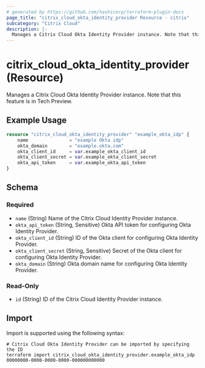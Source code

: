 ```yaml
---
# generated by https://github.com/hashicorp/terraform-plugin-docs
page_title: "citrix_cloud_okta_identity_provider Resource - citrix"
subcategory: "Citrix Cloud"
description: |-
  Manages a Citrix Cloud Okta Identity Provider instance. Note that this feature is in Tech Preview.
---
```


# citrix_cloud_okta_identity_provider (Resource)

Manages a Citrix Cloud Okta Identity Provider instance. Note that this feature is in Tech Preview.

## Example Usage

```terraform
resource "citrix_cloud_okta_identity_provider" "example_okta_idp" {
    name               = "example Okta idp"
    okta_domain        = "example.okta.com"
    okta_client_id     = var.example_okta_client_id
    okta_client_secret = var.example_okta_client_secret
    okta_api_token     = var.example_okta_api_token
}
```

<!-- schema generated by tfplugindocs -->
## Schema

### Required

- `name` (String) Name of the Citrix Cloud Identity Provider instance.
- `okta_api_token` (String, Sensitive) Okta API token for configuring Okta Identity Provider.
- `okta_client_id` (String) ID of the Okta client for configuring Okta Identity Provider.
- `okta_client_secret` (String, Sensitive) Secret of the Okta client for configuring Okta Identity Provider.
- `okta_domain` (String) Okta domain name for configuring Okta Identity Provider.

### Read-Only

- `id` (String) ID of the Citrix Cloud Identity Provider instance.

## Import

Import is supported using the following syntax:

```shell
# Citrix Cloud Okta Identity Provider can be imported by specifying the ID
terraform import citrix_cloud_okta_identity_provider.example_okta_idp 00000000-0000-0000-0000-000000000000
```